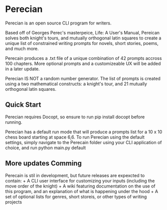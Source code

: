 # Perecian
Perecian is an open source CLI program for writers. 

Based off of Georges Perec's masterpeice, Life: A User's Manual, Pereican solves both knight's tours, and mutually orthogonal latin squares to create a unique list of constrained writing prompts for novels, short stories, poems, and much more.

Perecain produces a .txt file of a unique combination of 42 prompts accross 100 chapters. More optional prompts and a customizeable UX will be added in a later update.

Perecian IS NOT a random number generator. The list of prompts is created using a two mathematical constructs: a knight's tour, and 21 mutually orthogonal latin squares.

## Quick Start
Perecian requires Docopt, so ensure to run pip install docopt before running.

Perecian has a default run mode that will produce a prompts list for a 10 x 10 chess board starting at space 6,6. 
To run Perecian using the default settings, simply navigate to the Perecain folder using your CLI application of choice, and run python main.py default


## More updates Comming
Perecain is stil in development, but future releases are expexcted to contain:
    + A CLI user interface for customizing your inputs (including the move order of the knight)
    + A wiki featuring documentation on the use of this program, and an explanation of what is happening under the hood
    + A set of optional lists for genres, short storeis, or other types of writing projects
